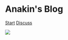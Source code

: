 # Anakin's Blog
[Start](post/)
[Discuss](https://github.com/AnakinYang/AnakinYang.github.io/discussions/1)

![](https://source.unsplash.com/random/)
